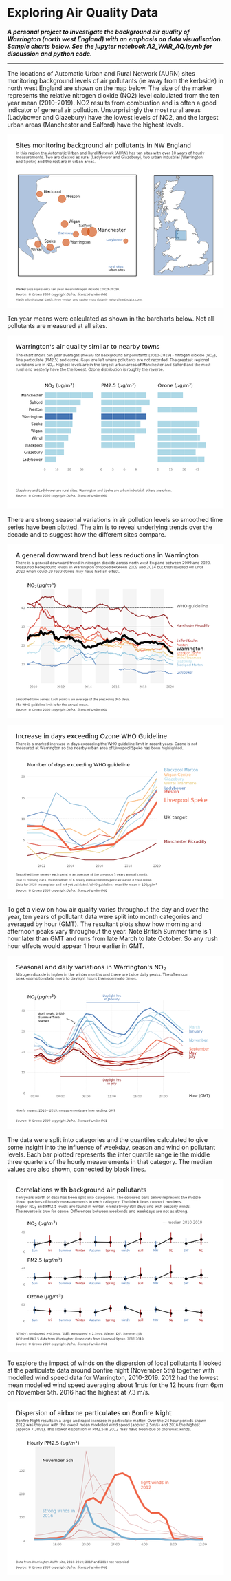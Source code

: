 # Exploring Air Quality Data  

***A personal project to investigate the background air quality of Warrington (north west England) with an emphasis on data visualisation. Sample charts below. See the jupyter notebook A2_WAR_AQ.ipynb for discussion and python code.***

---

The locations of Automatic Urban and Rural Network (AURN) sites monitoring background levels of air pollutants (ie away from the kerbside) in north west England are shown on the map below. The size of the marker represents the relative nitrogen dioxide (NO2) level calculated from the ten year mean (2010-2019). NO2 results from combustion and is often a good indicator of general air pollution. Unsurprisingly the most rural areas (Ladybower and Glazebury)  have the lowest levels of NO2, and the largest urban areas (Manchester and Salford) have the highest levels.

![map](https://github.com/wriggy/air-datavis/blob/master/vis/F1_no2_aurn_sitemap.png)

Ten year means were calculated as shown in the barcharts below. Not all pollutants are measured at all sites. 

![means](https://github.com/wriggy/air-datavis/blob/master/vis/F2_no2_pm_o3_means.png)

There are strong seasonal variations in air pollution levels so smoothed time series have been plotted. The aim is to reveal underlying trends over the decade and to suggest how the different sites compare. 

![trends](https://github.com/wriggy/air-datavis/blob/master/vis/F3_no2_rolling_annual_means.png)

![trends_2](https://github.com/wriggy/air-datavis/blob/master/vis/F5_o3_WHO_guideline_exceedences.png)

To get a view on how air quality varies throughout the day and over the year, ten years of pollutant data were split into month categories and averaged by hour (GMT). The resultant plots show how morning and afternoon peaks vary throughout the year. Note British Summer time is 1 hour later than GMT and runs from late March to late October. So any rush hour effects would appear 1 hour earlier in GMT.

![diurnal variations](https://github.com/wriggy/air-datavis/blob/master/vis/F6_Warrington_no2_diurnal_variation.png)

The data were split into categories and the quantiles calculated to give some insight into the influence of weekday, season and wind on pollutant levels. Each bar plotted represents the inter quartile range ie the middle three quarters of the hourly measurements in that category. The median values are also shown, connected by black lines.

![correlations](https://github.com/wriggy/air-datavis/blob/master/vis/F9_WAR_correlations.png)

To explore the impact of winds on the dispersion of local pollutants I looked at the particulate data around bonfire night (November 5th) together with modelled wind speed data for Warrington, 2010-2019. 2012 had the lowest mean modelled wind speed averaging about 1m/s for the 12 hours from 6pm on November 5th. 2016 had the highest at 7.3 m/s.

![bonfire night](https://github.com/wriggy/air-datavis/blob/master/vis/F10_bonfire_night_war_pm25.png)
